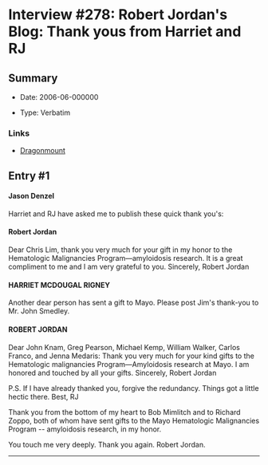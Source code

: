 # Interview #278: Robert Jordan's Blog: Thank yous from Harriet and RJ

## Summary

- Date: 2006-06-000000

- Type: Verbatim

### Links

- [Dragonmount](http://www.dragonmount.com/forums/blog/4/entry-353-thank-yous-from-harriet-and-rj/)


## Entry #1

#### Jason Denzel

Harriet and RJ have asked me to publish these quick thank you's:

#### Robert Jordan

Dear Chris Lim, thank you very much for your gift in my honor to the Hematologic Malignancies Program—amyloidosis research. It is a great compliment to me and I am very grateful to you. Sincerely, Robert Jordan

#### HARRIET MCDOUGAL RIGNEY

Another dear person has sent a gift to Mayo. Please post Jim's thank-you to Mr. John Smedley.

#### ROBERT JORDAN

Dear John Knam, Greg Pearson, Michael Kemp, William Walker, Carlos Franco, and Jenna Medaris: Thank you very much for your kind gifts to the Hematologic malignancies Program—Amyloidosis research at Mayo. I am honored and touched by all your gifts. Sincerely, Robert Jordan

P.S. If I have already thanked you, forgive the redundancy. Things got a little hectic there. Best, RJ

Thank you from the bottom of my heart to Bob Mimlitch and to Richard Zoppo, both of whom have sent gifts to the Mayo Hematologic Malignancies Program -- amyloidosis research, in my honor.

You touch me very deeply. Thank you again. Robert Jordan.


---

